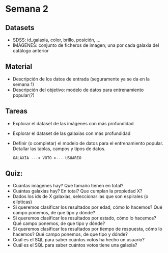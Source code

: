 # Semana 2

## Datasets

* SDSS: id_galaxia, color, brillo, posición, ...
* IMÁGENES: conjunto de ficheros de imagen; una por cada galaxia del catálogo anterior

## Material

* Descripción de los datos de entrada (seguramente ya se da en la semana 1)
* Descripción del objetivo: modelo de datos para entrenamiento popular(?)

## Tareas

* Explorar el dataset de las imágenes con más profundidad
* Explorar el dataset de las galaxias con más profundidad
* Definir (o completar) el modelo de datos para el entrenamiento popular. Detallar las tablas, campos y tipos de datos.

      GALAXIA ---< VOTO >--- USUARIO

## Quiz:

* Cuántas imágenes hay? Que tamaño tienen en total?
* Cuántas galaxias hay? En total? Que cumplan la propiedad X?
* Dados los ids de X galaxias, seleccionar las que son espirales (o elípticas)
* Si queremos clasificar los resultados por edad, cómo lo hacemos? Qué campo ponemos, de que tipo y dónde?
* Si queremos clasificar los resultados por estado, cómo lo hacemos? Qué campo ponemos, de que tipo y dónde?
* Si queremos clasificar los resultados por tiempo de respuesta, cómo lo hacemos? Qué campo ponemos, de que tipo y dónde?
* Cuál es el SQL para saber cuántos votos ha hecho un usuario?
* Cuál es el SQL para saber cuántos votos tiene una galaxia?
